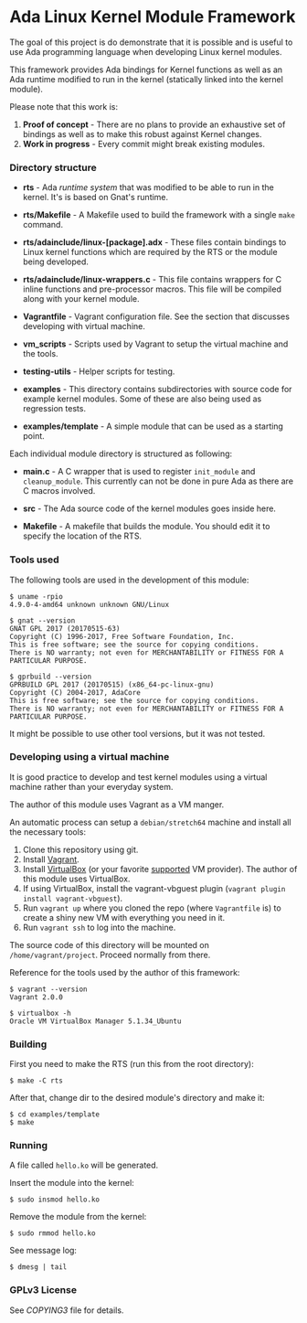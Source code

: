 Ada Linux Kernel Module Framework
=================================

The goal of this project is do demonstrate that it is possible and is useful to use Ada programming language when developing Linux kernel modules.

This framework provides Ada bindings for Kernel functions as well as an Ada runtime modified to run in the kernel (statically linked into the kernel module).

Please note that this work is:

1. **Proof of concept** - There are no plans to provide an exhaustive set of bindings as well as to make this robust against Kernel changes.
1. **Work in progress** - Every commit might break existing modules.

### Directory structure


* **rts** - Ada _runtime system_ that was modified to be able to run in the kernel. It's is based on Gnat's runtime.

* **rts/Makefile** - A Makefile used to build the framework with a single `make` command.

* **rts/adainclude/linux-[package].adx** - These files contain bindings to Linux kernel functions which are required by the RTS or the module being developed.

* **rts/adainclude/linux-wrappers.c** - This file contains wrappers for C inline functions and pre-processor macros. This file will be compiled along with your kernel module.

* **Vagrantfile** - Vagrant configuration file. See the section that discusses developing with virtual machine.

* **vm_scripts** - Scripts used by Vagrant to setup the virtual machine and the tools.

* **testing-utils** - Helper scripts for testing.

* **examples** - This directory contains subdirectories with source code for example kernel modules. Some of these are also being used as regression tests.

* **examples/template** - A simple module that can be used as a starting point.


Each individual module directory is structured as following:

* **main.c** - A C wrapper that is used to register ```init_module``` and ```cleanup_module```. This currently can not be done in pure Ada as there are C macros involved. 

* **src** - The Ada source code of the kernel modules goes inside here.

* **Makefile** - A makefile that builds the module. You should edit it to specify the location of the RTS.

### Tools used

The following tools are used in the development of this module:

```
$ uname -rpio
4.9.0-4-amd64 unknown unknown GNU/Linux

$ gnat --version
GNAT GPL 2017 (20170515-63)
Copyright (C) 1996-2017, Free Software Foundation, Inc.
This is free software; see the source for copying conditions.
There is NO warranty; not even for MERCHANTABILITY or FITNESS FOR A PARTICULAR PURPOSE.

$ gprbuild --version
GPRBUILD GPL 2017 (20170515) (x86_64-pc-linux-gnu)
Copyright (C) 2004-2017, AdaCore
This is free software; see the source for copying conditions.
There is NO warranty; not even for MERCHANTABILITY or FITNESS FOR A PARTICULAR PURPOSE.

```

It might be possible to use other tool versions, but it was not tested.

### Developing using a virtual machine

It is good practice to develop and test kernel modules using a virtual machine rather than your everyday system.

The author of this module uses Vagrant as a VM manger. 

An automatic process can setup a `debian/stretch64` machine and install all the necessary tools:


1. Clone this repository using git.
1. Install [Vagrant](https://www.vagrantup.com/).
1. Install [VirtualBox](https://www.virtualbox.org/wiki/Downloads) (or your favorite [supported](https://www.vagrantup.com/docs/providers/) VM provider). The author of this module uses VirtualBox.
1. If using VirtualBox, install the vagrant-vbguest plugin (`vagrant plugin install vagrant-vbguest`).
1. Run `vagrant up` where you cloned the repo (where `Vagrantfile` is) to create a shiny new VM with everything you need in it.
1. Run `vagrant ssh` to log into the machine.

The source code of this directory will be mounted on `/home/vagrant/project`. Proceed normally from there.

Reference for the tools used by the author of this framework:

```
$ vagrant --version
Vagrant 2.0.0

$ virtualbox -h
Oracle VM VirtualBox Manager 5.1.34_Ubuntu
```

### Building

First you need to make the RTS (run this from the root directory):

```
$ make -C rts
```

After that, change dir to the desired module's directory and make it:

``` 
$ cd examples/template
$ make
 ```

### Running

A file called ```hello.ko``` will be generated.

Insert the module into the kernel:

```$ sudo insmod hello.ko```

Remove the module from the kernel:

```$ sudo rmmod hello.ko ```

See message log:

```$ dmesg | tail```

### GPLv3 License

See _COPYING3_ file for details.
